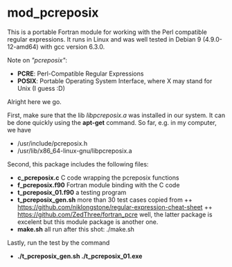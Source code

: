 # mod_pcreposix

This is a portable Fortran module for working with the Perl compatible regular expressions. It runs in Linux and was well tested in Debian 9 (4.9.0-12-amd64) with gcc version 6.3.0.

Note on _"pcreposix"_: 
+ **PCRE**: Perl-Compatible Regular Expressions
+ **POSIX**: Portable Operating System Interface, where X may stand for Unix (I guess :D)

Alright here we go. 

First, make sure that the lib _libpcreposix.a_ was installed in our system. It can be done quickly using the **apt-get** command. So far, e.g. in my computer, we have 
+ /usr/include/pcreposix.h
+ /usr/lib/x86_64-linux-gnu/libpcreposix.a

Second, this package includes the following files:
+ **c_pcreposix.c** C code wrapping the pcreposix functions
+ **f_pcreposix.f90** Fortran module binding with the C code
+ **t_pcreposix_01.f90** a testing program 
+ **t_pcreposix_gen.sh** more than 30 test cases copied from 
++ https://github.com/niklongstone/regular-expression-cheat-sheet
++ https://github.com/ZedThree/fortran_pcre
well, the latter package is excelent but this module package is another one.
+ **make.sh** all run after this shot: ./make.sh 

Lastly, run the test by the command 
+ **./t_pcreposix_gen.sh ./t_pcreposix_01.exe**
